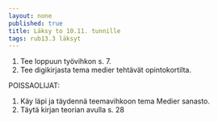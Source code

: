 ```yaml
---
layout: none
published: true
title: Läksy to 10.11. tunnille
tags: rub13.3 läksyt
---
```

1. Tee loppuun työvihkon s. 7. 
2. Tee digikirjasta tema medier tehtävät opintokortilta.

POISSAOLIJAT:
1. Käy läpi ja täydennä teemavihkoon tema Medier sanasto. 
2. Täytä kirjan teorian avulla s. 28
